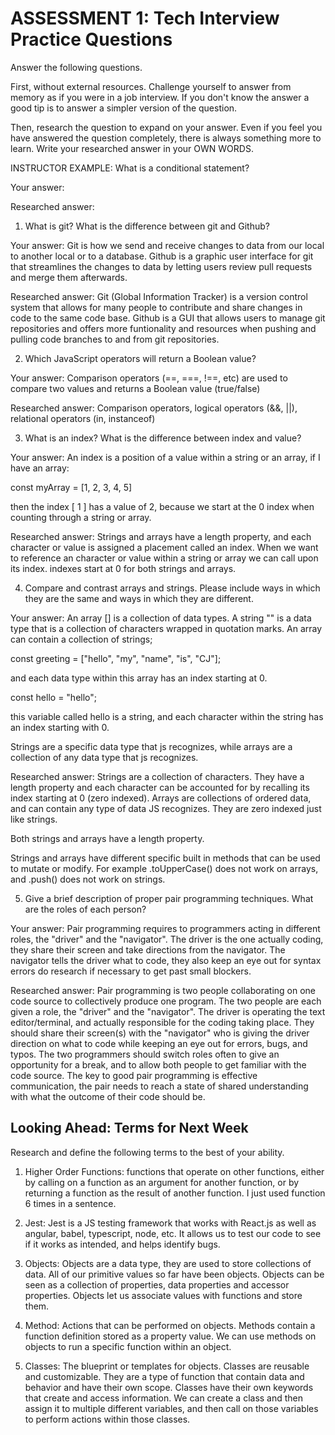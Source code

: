 # ASSESSMENT 1: Tech Interview Practice Questions

Answer the following questions.

First, without external resources. Challenge yourself to answer from memory as if you were in a job interview. If you don't know the answer a good tip is to answer a simpler version of the question.

Then, research the question to expand on your answer. Even if you feel you have answered the question completely, there is always something more to learn. Write your researched answer in your OWN WORDS.

INSTRUCTOR EXAMPLE: What is a conditional statement?

Your answer:

Researched answer:

1. What is git? What is the difference between git and Github?

Your answer: Git is how we send and receive changes to data from our local to another local or to a database. Github is a graphic user interface for git that streamlines the changes to data by letting users review pull requests and merge them afterwards.

Researched answer: Git (Global Information Tracker) is a version control system that allows for many people to contribute and share changes in code to the same code base. Github is a GUI that allows users to manage git repositories and offers more funtionality and resources when pushing and pulling code branches to and from git repositories.

2. Which JavaScript operators will return a Boolean value?

Your answer: Comparison operators (==, ===, !==, etc) are used to compare two values and returns a Boolean value (true/false)

Researched answer: Comparison operators, logical operators (&&, ||), relational operators (in, instanceof)

3. What is an index? What is the difference between index and value?

Your answer: An index is a position of a value within a string or an array, if I have an array: 

const myArray = [1, 2, 3, 4, 5]

then the index [ 1 ] has a value of 2, because we start at the 0 index when counting through a string or array.

Researched answer: Strings and arrays have a length property, and each character or value is assigned a placement called an index. When we want to reference an character or value within a string or array we can call upon its index. indexes start at 0 for both strings and arrays.

4. Compare and contrast arrays and strings. Please include ways in which they are the same and ways in which they are different.

Your answer: An array [] is a collection of data types. A string "" is a data type that is a collection of characters wrapped in quotation marks. An array can contain a collection of strings; 

const greeting = ["hello", "my", "name", "is", "CJ"];

and each data type within this array has an index starting at 0.

const hello = "hello";

this variable called hello is a string, and each character within the string has an index starting with 0.

Strings are a specific data type that js recognizes, while arrays are a collection of any data type that js recognizes. 

Researched answer: Strings are a collection of characters. They have a length property and each character can be accounted for by recalling its index starting at 0 (zero indexed). Arrays are collections of ordered data, and can contain any type of data JS recognizes. They are zero indexed just like strings. 

Both strings and arrays have a length property.

Strings and arrays have different specific built in methods that can be used to mutate or modify. For example .toUpperCase() does not work on arrays, and .push() does not work on strings. 

5. Give a brief description of proper pair programming techniques. What are the roles of each person?

Your answer: Pair programming requires to programmers acting in different roles, the "driver" and the "navigator". The driver is the one actually coding, they share their screen and take directions from the navigator. The navigator tells the driver what to code, they also keep an eye out for syntax errors do research if necessary to get past small blockers. 

Researched answer: Pair programming is two people collaborating on one code source to collectively produce one program. The two people are each given a role, the "driver" and the "navigator". The driver is operating the text editor/terminal, and actually responsible for the coding taking place. They should share their screen(s) with the "navigator" who is giving the driver direction on what to code while keeping an eye out for errors, bugs, and typos. The two programmers should switch roles often to give an opportunity for a break, and to allow both people to get familiar with the code source. The key to good pair programming is effective communication, the pair needs to reach a state of shared understanding with what the outcome of their code should be.

## Looking Ahead: Terms for Next Week

Research and define the following terms to the best of your ability.

1. Higher Order Functions: functions that operate on other functions, either by calling on a function as an argument for another function, or by returning a function as the result of another function. I just used function 6 times in a sentence.

2. Jest: Jest is a JS testing framework that works with React.js as well as angular, babel, typescript, node, etc. It allows us to test our code to see if it works as intended, and helps identify bugs.

3. Objects: Objects are a data type, they are used to store collections of data. All of our primitive values so far have been objects. Objects can be seen as a collection of properties, data properties and accessor properties. Objects let us associate values with functions and store them.

4. Method: Actions that can be performed on objects. Methods contain a function definition stored as a property value. We can use methods on objects to run a specific function within an object.

5. Classes: The blueprint or templates for objects. Classes are reusable and customizable. They are a type of function that contain data and behavior and have their own scope. Classes have their own keywords that create and access information. We can create a class and then assign it to multiple different variables, and then call on those variables to perform actions within those classes.
